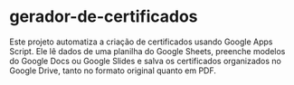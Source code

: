 # gerador-de-certificados
Este projeto automatiza a criação de certificados usando Google Apps Script. Ele lê dados de uma planilha do Google Sheets, preenche modelos do Google Docs ou Google Slides e salva os certificados organizados no Google Drive, tanto no formato original quanto em PDF. 
